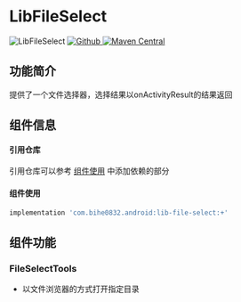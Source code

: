 # LibFileSelect

![LibFileSelect](https://img.shields.io/badge/AndroidAppFactory-LibFileSelect-brightgreen)
[ ![Github](https://img.shields.io/badge/Github-LibFileSelect-brightgreen?style=social) ](https://github.com/bihe0832/AndroidAppFactory/tree/master/LibFileSelect)
[ ![Maven Central](https://img.shields.io/maven-central/v/com.bihe0832.android/lib-file-select) ](https://search.maven.org/artifact/com.bihe0832.android/lib-file-select)

## 功能简介

提供了一个文件选择器，选择结果以onActivityResult的结果返回

## 组件信息

#### 引用仓库

引用仓库可以参考 [组件使用](./../start.md) 中添加依赖的部分

#### 组件使用

```groovy
implementation 'com.bihe0832.android:lib-file-select:+'
```

## 组件功能

### FileSelectTools

- 以文件浏览器的方式打开指定目录